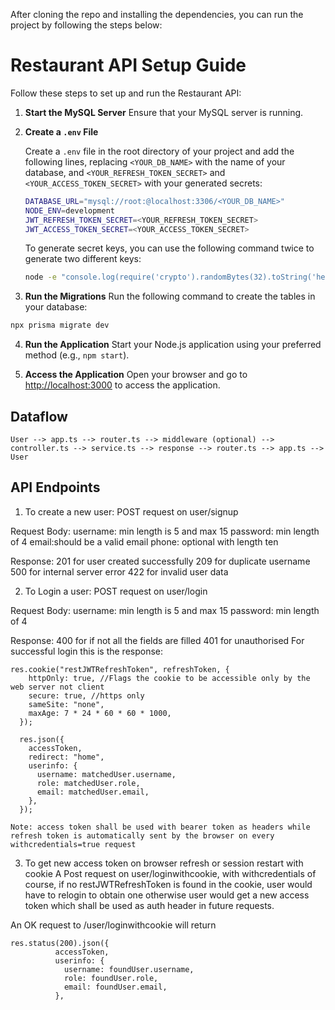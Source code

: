 After cloning the repo and installing the dependencies, you can run the project by following the steps below:

# Restaurant API Setup Guide

Follow these steps to set up and run the Restaurant API:

1. **Start the MySQL Server**
   Ensure that your MySQL server is running.

2. **Create a `.env` File**

   Create a `.env` file in the root directory of your project and add the following lines, replacing `<YOUR_DB_NAME>` with the name of your database, and `<YOUR_REFRESH_TOKEN_SECRET>` and `<YOUR_ACCESS_TOKEN_SECRET>` with your generated secrets:

   ```bash
   DATABASE_URL="mysql://root:@localhost:3306/<YOUR_DB_NAME>"
   NODE_ENV=development
   JWT_REFRESH_TOKEN_SECRET=<YOUR_REFRESH_TOKEN_SECRET>
   JWT_ACCESS_TOKEN_SECRET=<YOUR_ACCESS_TOKEN_SECRET>
   ```

   To generate secret keys, you can use the following command twice to generate two different keys:

   ```bash
   node -e "console.log(require('crypto').randomBytes(32).toString('hex'))"
   ```

3. **Run the Migrations**
   Run the following command to create the tables in your database:

```bash
npx prisma migrate dev
```

4. **Run the Application**
   Start your Node.js application using your preferred method (e.g., `npm start`).

5. **Access the Application**
   Open your browser and go to [http://localhost:3000](http://localhost:3000) to access the application.

## Dataflow

```
User --> app.ts --> router.ts --> middleware (optional) --> controller.ts --> service.ts --> response --> router.ts --> app.ts --> User
```

## API Endpoints

1. To create a new user:
   POST request on user/signup

Request Body:
username: min length is 5 and max 15
password: min length of 4
email:should be a valid email
phone: optional with length ten

Response:
201 for user created successfully
209 for duplicate username
500 for internal server error
422 for invalid user data

2. To Login a user:
   POST request on user/login

Request Body:
username: min length is 5 and max 15
password: min length of 4

Response:
400 for if not all the fields are filled
401 for unauthorised
For successful login this is the response:

```
res.cookie("restJWTRefreshToken", refreshToken, {
    httpOnly: true, //Flags the cookie to be accessible only by the web server not client
    secure: true, //https only
    sameSite: "none",
    maxAge: 7 * 24 * 60 * 60 * 1000,
  });

  res.json({
    accessToken,
    redirect: "home",
    userinfo: {
      username: matchedUser.username,
      role: matchedUser.role,
      email: matchedUser.email,
    },
  });

Note: access token shall be used with bearer token as headers while refresh token is automatically sent by the browser on every withcredentials=true request
```

3. To get new access token on browser refresh or session restart with cookie
   A Post request on user/loginwithcookie, with withcredentials of course, if no restJWTRefreshToken is found in the cookie, user would have to relogin to obtain one otherwise user would get a new access token which shall be used as auth header in future requests.

An OK request to /user/loginwithcookie will return

```
res.status(200).json({
          accessToken,
          userinfo: {
            username: foundUser.username,
            role: foundUser.role,
            email: foundUser.email,
          },
```
